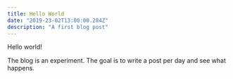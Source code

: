 ```yaml
---
title: Hello World
date: "2019-23-02T13:00:00.284Z"
description: "A first blog post"
---
```


Hello world!

The blog is an experiment. The goal is to write a post per day and see what happens.